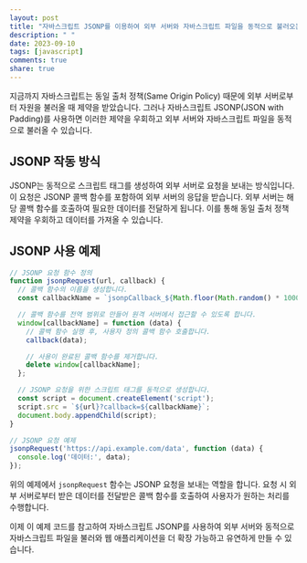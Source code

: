 ```yaml
---
layout: post
title: "자바스크립트 JSONP를 이용하여 외부 서버와 자바스크립트 파일을 동적으로 불러오는 방법"
description: " "
date: 2023-09-10
tags: [javascript]
comments: true
share: true
---
```


지금까지 자바스크립트는 동일 출처 정책(Same Origin Policy) 때문에 외부 서버로부터 자원을 불러올 때 제약을 받았습니다. 그러나 자바스크립트 JSONP(JSON with Padding)를 사용하면 이러한 제약을 우회하고 외부 서버와 자바스크립트 파일을 동적으로 불러올 수 있습니다.

## JSONP 작동 방식
JSONP는 동적으로 스크립트 태그를 생성하여 외부 서버로 요청을 보내는 방식입니다. 이 요청은 JSONP 콜백 함수를 포함하여 외부 서버의 응답을 받습니다. 외부 서버는 해당 콜백 함수를 호출하여 필요한 데이터를 전달하게 됩니다. 이를 통해 동일 출처 정책 제약을 우회하고 데이터를 가져올 수 있습니다.

## JSONP 사용 예제
```javascript
// JSONP 요청 함수 정의
function jsonpRequest(url, callback) {
  // 콜백 함수의 이름을 생성합니다.
  const callbackName = `jsonpCallback_${Math.floor(Math.random() * 10000)}`;

  // 콜백 함수를 전역 범위로 만들어 원격 서버에서 접근할 수 있도록 합니다.
  window[callbackName] = function (data) {
    // 콜백 함수 실행 후, 사용자 정의 콜백 함수 호출합니다.
    callback(data);

    // 사용이 완료된 콜백 함수를 제거합니다.
    delete window[callbackName];
  };

  // JSONP 요청을 위한 스크립트 태그를 동적으로 생성합니다.
  const script = document.createElement('script');
  script.src = `${url}?callback=${callbackName}`;
  document.body.appendChild(script);
}

// JSONP 요청 예제
jsonpRequest('https://api.example.com/data', function (data) {
  console.log('데이터:', data);
});
```

위의 예제에서 `jsonpRequest` 함수는 JSONP 요청을 보내는 역할을 합니다. 요청 시 외부 서버로부터 받은 데이터를 전달받은 콜백 함수를 호출하여 사용자가 원하는 처리를 수행합니다.

이제 이 예제 코드를 참고하여 자바스크립트 JSONP를 사용하여 외부 서버와 동적으로 자바스크립트 파일을 불러와 웹 애플리케이션을 더 확장 가능하고 유연하게 만들 수 있습니다.